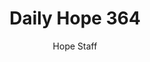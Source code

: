 ---
image: /assets/img/daily-hope-default-artwork.png
title: Daily Hope 364
number: 364
categories:
  - Daily Hope
author: Hope Staff
notes: Daily Hope 364
embed: >-
  <iframe style="border-radius:12px" src="https://open.spotify.com/embed/episode/35rtpniH4GU3ns95Nb9YOf?utm_source=generator" width="100%" height="152" frameBorder="0" allowfullscreen="" allow="autoplay; clipboard-write; encrypted-media; fullscreen; picture-in-picture" loading="lazy"></iframe>
---